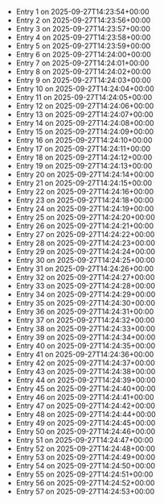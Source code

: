 - Entry 1 on 2025-09-27T14:23:54+00:00
- Entry 2 on 2025-09-27T14:23:56+00:00
- Entry 3 on 2025-09-27T14:23:57+00:00
- Entry 4 on 2025-09-27T14:23:58+00:00
- Entry 5 on 2025-09-27T14:23:59+00:00
- Entry 6 on 2025-09-27T14:24:00+00:00
- Entry 7 on 2025-09-27T14:24:01+00:00
- Entry 8 on 2025-09-27T14:24:02+00:00
- Entry 9 on 2025-09-27T14:24:03+00:00
- Entry 10 on 2025-09-27T14:24:04+00:00
- Entry 11 on 2025-09-27T14:24:05+00:00
- Entry 12 on 2025-09-27T14:24:06+00:00
- Entry 13 on 2025-09-27T14:24:07+00:00
- Entry 14 on 2025-09-27T14:24:08+00:00
- Entry 15 on 2025-09-27T14:24:09+00:00
- Entry 16 on 2025-09-27T14:24:10+00:00
- Entry 17 on 2025-09-27T14:24:11+00:00
- Entry 18 on 2025-09-27T14:24:12+00:00
- Entry 19 on 2025-09-27T14:24:13+00:00
- Entry 20 on 2025-09-27T14:24:14+00:00
- Entry 21 on 2025-09-27T14:24:15+00:00
- Entry 22 on 2025-09-27T14:24:16+00:00
- Entry 23 on 2025-09-27T14:24:18+00:00
- Entry 24 on 2025-09-27T14:24:19+00:00
- Entry 25 on 2025-09-27T14:24:20+00:00
- Entry 26 on 2025-09-27T14:24:21+00:00
- Entry 27 on 2025-09-27T14:24:22+00:00
- Entry 28 on 2025-09-27T14:24:23+00:00
- Entry 29 on 2025-09-27T14:24:24+00:00
- Entry 30 on 2025-09-27T14:24:25+00:00
- Entry 31 on 2025-09-27T14:24:26+00:00
- Entry 32 on 2025-09-27T14:24:27+00:00
- Entry 33 on 2025-09-27T14:24:28+00:00
- Entry 34 on 2025-09-27T14:24:29+00:00
- Entry 35 on 2025-09-27T14:24:30+00:00
- Entry 36 on 2025-09-27T14:24:31+00:00
- Entry 37 on 2025-09-27T14:24:32+00:00
- Entry 38 on 2025-09-27T14:24:33+00:00
- Entry 39 on 2025-09-27T14:24:34+00:00
- Entry 40 on 2025-09-27T14:24:35+00:00
- Entry 41 on 2025-09-27T14:24:36+00:00
- Entry 42 on 2025-09-27T14:24:37+00:00
- Entry 43 on 2025-09-27T14:24:38+00:00
- Entry 44 on 2025-09-27T14:24:39+00:00
- Entry 45 on 2025-09-27T14:24:40+00:00
- Entry 46 on 2025-09-27T14:24:41+00:00
- Entry 47 on 2025-09-27T14:24:42+00:00
- Entry 48 on 2025-09-27T14:24:44+00:00
- Entry 49 on 2025-09-27T14:24:45+00:00
- Entry 50 on 2025-09-27T14:24:46+00:00
- Entry 51 on 2025-09-27T14:24:47+00:00
- Entry 52 on 2025-09-27T14:24:48+00:00
- Entry 53 on 2025-09-27T14:24:49+00:00
- Entry 54 on 2025-09-27T14:24:50+00:00
- Entry 55 on 2025-09-27T14:24:51+00:00
- Entry 56 on 2025-09-27T14:24:52+00:00
- Entry 57 on 2025-09-27T14:24:53+00:00
